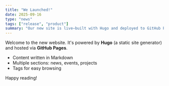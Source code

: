 ```yaml
---
title: "We Launched!"
date: 2025-09-16
type: "news"
tags: ["release", "product"]
summary: "Our new site is live—built with Hugo and deployed to GitHub Pages."
---
```


Welcome to the new website. It's powered by **Hugo** (a static site generator) and hosted via **GitHub Pages**.

- Content written in Markdown
- Multiple sections: news, events, projects
- Tags for easy browsing

Happy reading!
